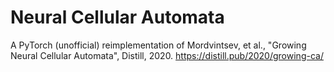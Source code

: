 # Neural Cellular Automata

A PyTorch (unofficial) reimplementation of Mordvintsev, et al., "Growing Neural Cellular Automata", Distill, 2020.
https://distill.pub/2020/growing-ca/
